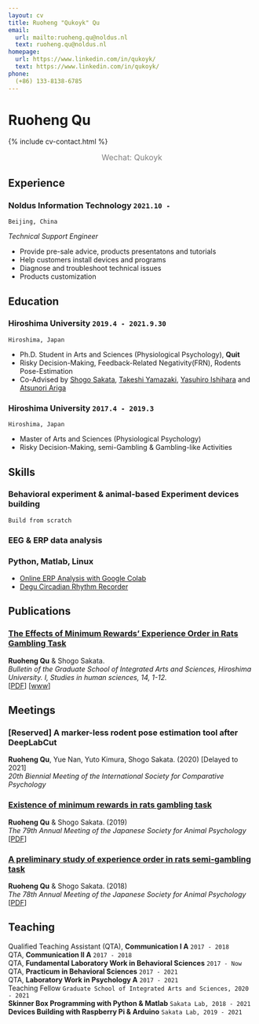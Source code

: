 ```yaml
---
layout: cv
title: Ruoheng "Qukoyk" Qu
email:
  url: mailto:ruoheng.qu@noldus.nl
  text: ruoheng.qu@noldus.nl
homepage:
  url: https://www.linkedin.com/in/qukoyk/
  text: https://www.linkedin.com/in/qukoyk/
phone:
  (+86) 133-8138-6785
---
```


# Ruoheng **Qu**

<!--
include contact information from the front matter
Supported arguments:
    - homepage: url, text
    - phone
    - email
-->
{% include cv-contact.html %}
<center><font color = grey size = 3>Wechat: Qukoyk</font></center>

## Experience

### **Noldus Information Technology** `2021.10 -`

```
Beijing, China
```

_Technical Support Engineer_<br>
- Provide pre-sale advice, products presentatons and tutorials
- Help customers install devices and programs
- Diagnose and troubleshoot technical issues
- Products customization

## Education

### **Hiroshima University** `2019.4 - 2021.9.30`

```
Hiroshima, Japan
```

- Ph.D. Student in Arts and Sciences (Physiological Psychology), **Quit**
- Risky Decision-Making, Feedback-Related Negativity(FRN), Rodents Pose-Estimation
- Co-Advised by [Shogo Sakata](https://seeds.office.hiroshima-u.ac.jp/profile/en.33c6d814e460c277520e17560c007669.html), [Takeshi Yamazaki](https://seeds.office.hiroshima-u.ac.jp/profile/en.56cdb48fbf8dc6cd520e17560c007669.html), [Yasuhiro Ishihara](https://seeds.office.hiroshima-u.ac.jp/profile/en.6f1fa9a7faea635c520e17560c007669.html) and [Atsunori Ariga](https://seeds.office.hiroshima-u.ac.jp/profile/en.f6a0937964e815d9520e17560c007669.html)

### **Hiroshima University** `2017.4 - 2019.3`

```
Hiroshima, Japan
```

- Master of Arts and Sciences (Physiological Psychology)
- Risky Decision-Making, semi-Gambling & Gambling-like Activities

## Skills

### **Behavioral experiment & animal-based Experiment devices building** 

```
Build from scratch
```

### **EEG & ERP data analysis**
### **Python**, Matlab, Linux
- [Online ERP Analysis with Google Colab](https://home.hiroshima-u.ac.jp/quruoheng/ja/2020/07/27/google-colab%e3%81%ab%e3%82%88%e3%82%8b%e3%82%aa%e3%83%b3%e3%83%a9%e3%82%a4%e3%83%b3%e8%84%b3%e6%b3%a2%e5%88%86%e6%9e%90%e5%ae%9f%e7%bf%92/)
- [Degu Circadian Rhythm Recorder](https://github.com/Qukoyk/Degu)


## Publications

### [**The Effects of Minimum Rewards’ Experience Order in Rats Gambling Task**](https://ir.lib.hiroshima-u.ac.jp/files/public/4/48878/20200327111706862738/StudiesInHumanSciences_14_1.pdf)
**Ruoheng Qu** & Shogo Sakata.<br> 
_Bulletin of the Graduate School of Integrated Arts and Sciences, Hiroshima University. I, Studies in human sciences, 14, 1-12._<br>
[[PDF](https://ir.lib.hiroshima-u.ac.jp/files/public/4/48878/20200327111706862738/StudiesInHumanSciences_14_1.pdf)]
[[www](http://doi.org/10.15027/48878)]

## Meetings

### [Reserved] **A marker-less rodent pose estimation tool after DeepLabCut**

**Ruoheng Qu**, Yue Nan, Yuto Kimura, Shogo Sakata. (2020) [Delayed to 2021]<br>
_20th Biennial Meeting of the International Society for Comparative Psychology_<br>


### [**Existence of minimum rewards in rats gambling task**](https://doi.org/10.2502/janip.69.3.4)

**Ruoheng Qu** & Shogo Sakata. (2019)<br>
_The 79th Annual Meeting of the Japanese Society for Animal Psychology_<br>
[[PDF](https://www.jstage.jst.go.jp/article/janip/69/3/69_69.3.4/_pdf/-char/en)]

### [**A preliminary study of experience order in rats semi-gambling task**](https://doi.org/10.2502/janip.68.2.5)

**Ruoheng Qu** & Shogo Sakata. (2018)<br>
_The 78th Annual Meeting of the Japanese Society for Animal Psychology_<br>
[[PDF](https://www.jstage.jst.go.jp/article/janip/68/2/68_68.2.5/_pdf/-char/en)]

## Teaching

Qualified Teaching Assistant (QTA), **Communication Ⅰ A** `2017 - 2018` <br>
QTA, **Communication Ⅱ A** `2017 - 2018` <br>
QTA, **Fundamental Laboratory Work in Behavioral Sciences** `2017 - Now` <br>
QTA, **Practicum in Behavioral Sciences** `2017 - 2021` <br>
QTA, **Laboratory Work in Psychology A** `2017 - 2021` <br>
Teaching Fellow `Graduate School of Integrated Arts and Sciences, 2020 - 2021` <br>
**Skinner Box Programming with Python & Matlab** `Sakata Lab, 2018 - 2021`
**Devices Building with Raspberry Pi & Arduino** `Sakata Lab, 2019 - 2021`
